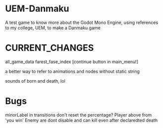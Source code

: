 # UEM-Danmaku
A test game to know more about the Godot Mono Engine, using references to my college, UEM,  to make a Danmaku game

# CURRENT_CHANGES
all_game_data
	farest_fase_index
	[continue button in main_menu!]

a better way to refer to animations and nodes without static string

sounds of born and death, lol



# Bugs
minorLabel in transitions don't reset the percentage?
Player above from 'you win'
Enemy are dont disable and can kill even after declaredted death

